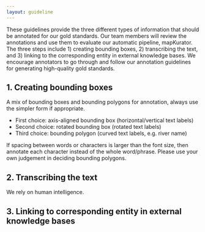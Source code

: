 ```yaml
---
layout: guideline
---
```


These guidelines provide the three different types of information that should be annotated for our gold standards. Our team members will review the annotations and use them to evaluate our automatic pipeline, mapKurator.
The three steps include 1) creating bounding boxes, 2) transcribing the text, and 3) linking to the corresponding entity in external knowledge bases. We encourage annotators to go through and follow our annotation guidelines for generating high-quality gold standards. 

## 1. Creating bounding boxes

A mix of bounding boxes and bounding polygons for annotation, always use the simpler form if appropriate.
- First choice: axis-aligned bounding box (horizontal/vertical text labels) 
- Second choice: rotated bounding box (rotated text labels)
- Third choice: bounding polygon (curved text labels, e.g. river name)

If spacing between words or characters is larger than the font size, then annotate each character instead of the whole word/phrase. Please use your own judgement in deciding bounding polygons. 


## 2. Transcribing the text

We rely on human intelligence.


## 3. Linking to corresponding entity in external knowledge bases
